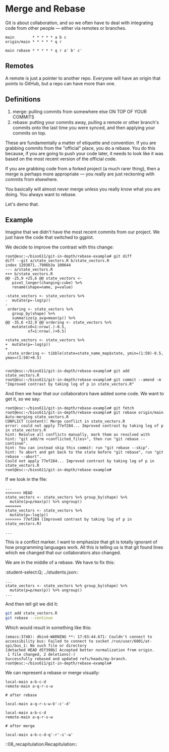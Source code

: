 Merge and Rebase
================

Git is about collaboration, and so we often have to deal with integrating code from other
people — either via remotes or branches.

```
main        * * * * * a b c
origin/main * * * * * q r

main rebase * * * * * q r a' b' c'
```

Remotes
-------

A remote is just a pointer to another repo. Everyone will have an origin that points
to GitHub, but a repo can have more than one.

Definitions
-----------

1. merge: pulling commits from somewhere else ON TOP OF YOUR COMMITS
2. rebase: putting your commits away, pulling a remote or other branch's commits
onto the last time you were synced, and then applying your commits on top.

These are fundamentally a matter of etiquette and convention. If you are grabbing commits
from the "official" place, you do a rebase. You do this because, if you are going to
push your code later, it needs to look like it was based on the most recent version
of the official code.

If you are grabbing code from a forked project (a much rarer thing), then a merge
is perhaps more appropriate — you really are just reckoning with commits from elsewhere.

You basically will almost never merge unless you really know what you are doing.
You always want to rebase.

Let's demo that.

Example
-------

Imagine that we didn't have the most recent commits from our project. We just
have the code that switched to ggplot.

We decide to improve the contrast with this change:

```
root@esc:~/bios611/git-in-depth/rebase-example# git diff
diff --git a/state_vectors.R b/state_vectors.R
index 1203871..7906b3a 100644
--- a/state_vectors.R
+++ b/state_vectors.R
@@ -25,9 +25,6 @@ state_vectors <-
   pivot_longer(changing:cube) %>%
   rename(shape=name, p=value)
 
-state_vectors <- state_vectors %>%
-  mutate(p=-log(p))
-
 ordering <- state_vectors %>%
   group_by(shape) %>%
   summarize(p_avg=mean(p)) %>%
@@ -35,6 +32,9 @@ ordering <- state_vectors %>%
   mutate(x0=1:nrow(.)-0.5,
          xf=1:nrow(.)+0.5)
 
+state_vectors <- state_vectors %>%
+  mutate(p=-log(p))
+
 state_ordering <- tibble(state=state_name_map$state, ymin=(1:50)-0.5, ymax=(1:50)+0.5)
 
 
root@esc:~/bios611/git-in-depth/rebase-example# git add state_vectors.R 
root@esc:~/bios611/git-in-depth/rebase-example# git commit --amend -m "Improved contrast by taking log of p in state_vectors.R"

```

And then we hear that our collaborators have added some code. We want to get it, so
we say:

```
root@esc:~/bios611/git-in-depth/rebase-example# git fetch
root@esc:~/bios611/git-in-depth/rebase-example# git rebase origin/main
Auto-merging state_vectors.R
CONFLICT (content): Merge conflict in state_vectors.R
error: could not apply 77ef284... Improved contrast by taking log of p in state_vectors.R
hint: Resolve all conflicts manually, mark them as resolved with
hint: "git add/rm <conflicted_files>", then run "git rebase --continue".
hint: You can instead skip this commit: run "git rebase --skip".
hint: To abort and get back to the state before "git rebase", run "git rebase --abort".
Could not apply 77ef284... Improved contrast by taking log of p in state_vectors.R
root@esc:~/bios611/git-in-depth/rebase-example# 
```

If we look in the file:

```
...
<<<<<<< HEAD
state_vectors <- state_vectors %>% group_by(shape) %>%
  mutate(p=p/max(p)) %>% ungroup()
=======
state_vectors <- state_vectors %>%
  mutate(p=-log(p))
>>>>>>> 77ef284 (Improved contrast by taking log of p in state_vectors.R)

...
```

This is a conflict marker. I want to emphasize that git is totally ignorant of
how programming languages work. All this is telling us is that git found
lines which we changed that our collaborators also changed.

We are in the middle of a rebase. We have to fix this:

:student-select:Q; ../students.json::

```
...
state_vectors <- state_vectors %>% group_by(shape) %>%
  mutate(p=p/max(p)) %>% ungroup()
...
```

And then tell git we did it:

``` bash
git add state_vectors.R
git rebase --continue
```

Which would result in something like this:

```
(emacs:3748): dbind-WARNING **: 17:03:44.671: Couldn't connect to accessibility bus: Failed to connect to socket /run/user/6001/at-spi/bus_1: No such file or directory
[detached HEAD d5f398b] Accepted better normalization from origin.
 1 file changed, 2 deletions(-)
Successfully rebased and updated refs/heads/my-branch.
root@esc:~/bios611/git-in-depth/rebase-example# 
```

We can represent a rebase or merge visually:

``` rebase
local-main a-b-c-d
remote-main a-q-r-s-w

# after rebase

local-main a-q-r-s-w-b'-c'-d'
```

``` merge
local-main a-b-c-d
remote-main a-q-r-s-w

# after merge

local-main a-b-c-d-q'-r'-s'-w'
```

::08_recapitulation:Recapitulation::
